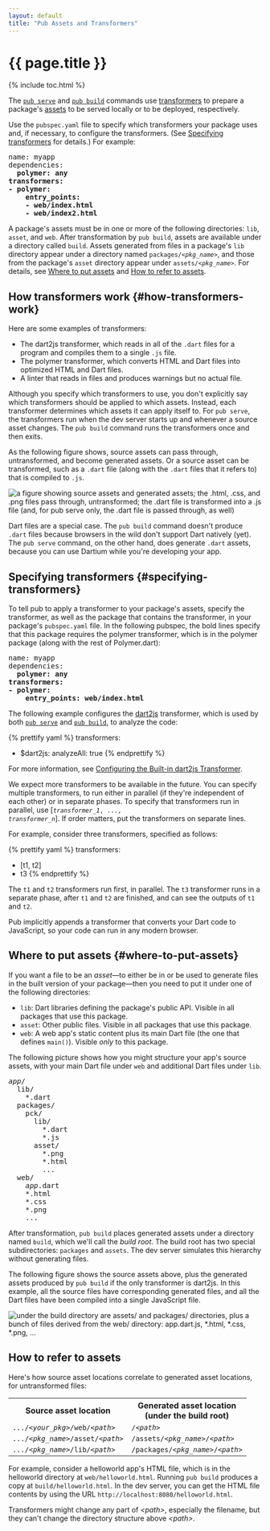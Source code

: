 ```yaml
---
layout: default
title: "Pub Assets and Transformers"
---
```


# {{ page.title }}

{% include toc.html %}

The [`pub serve`](cmd/pub-serve.html) and [`pub build`](cmd/pub-build.html)
commands use [transformers][] to prepare a package's [assets][] to be served
locally or to be deployed, respectively.

Use the `pubspec.yaml` file to specify which transformers your package uses
and, if necessary, to configure the transformers. (See
[Specifying transformers](#specifying-transformers) for details.) For example:

<pre>
name: myapp
dependencies:
  <b>polymer: any</b>
<b>transformers:
- polymer:
    entry_points:
    - web/index.html
    - web/index2.html</b>
</pre>

A package's assets must be in one or more of the following directories:
`lib`, `asset`, and `web`. After transformation by `pub build`, assets are
available under a directory called `build`. Assets generated from
files in a package's `lib` directory appear under a directory named
<code>packages/<em>&lt;pkg_name></em></code>, and those from the package's
`asset` directory appear under <code>assets/<em>&lt;pkg_name></em></code>.
For details, see
[Where to put assets](#where-to-put-assets) and
[How to refer to assets](#how-to-refer-to-assets).

## How transformers work {#how-transformers-work}

Here are some examples of transformers:

* The dart2js transformer, which reads in all of the `.dart` files for a
  program and compiles them to a single `.js` file.
* The polymer transformer, which converts HTML and Dart files into
  optimized HTML and Dart files.
* A linter that reads in files and produces warnings but no actual file.

Although you specify which transformers to use, you don't explicitly say
which transformers should be applied to which assets. Instead, each
transformer determines which assets it can apply itself to. For `pub serve`,
the transformers run when the dev server starts up and whenever a source
asset changes. The `pub build` command runs the transformers once and
then exits.

As the following figure shows, source assets can pass through, untransformed,
and become generated assets. Or a source asset can be transformed, such as a
`.dart` file (along with the `.dart` files that it refers to) that is
compiled to `.js`.

![a figure showing source assets and generated assets; the .html, .css, and .png files pass through, untransformed; the .dart file is transformed into a .js file (and, for pub serve only, the .dart file is passed through, as well)](/tools/images/assets-and-transformers.png)

Dart files are a special case. The `pub build` command doesn't produce `.dart`
files because browsers in the wild don't support Dart natively (yet). The `pub
serve` command, on the other hand, does generate `.dart` assets, because
you can use Dartium while you're developing your app.

## Specifying transformers  {#specifying-transformers}

To tell pub to apply a transformer to your package's assets, specify the
transformer, as well as the package that contains the transformer, in your
package's `pubspec.yaml` file. In the following pubspec, the bold lines
specify that this package requires the polymer transformer, which is in the
polymer package (along with the rest of Polymer.dart):

<pre>
name: myapp
dependencies:
  <b>polymer: any</b>
<b>transformers:
- polymer:
    entry_points: web/index.html</b>
</pre>

The following example configures the [dart2js](/tools/dart2js/)
transformer, which is used by both [`pub serve`](cmd/pub-serve.html)
and [`pub build`](pub-build.html), to analyze the code:

{% prettify yaml %}
transformers:
- $dart2js:
  analyzeAll: true
{% endprettify %}

For more information, see
[Configuring the Built-in dart2js Transformer](dart2js-transformer.html).

We expect more transformers to be available in the future. You can specify
multiple transformers, to run either in parallel (if they're independent of
each other) or in separate phases. To specify that transformers run in
parallel, use [<code><em>transformer_1</em>, ...,
<em>transformer_n</em></code>]. If order matters, put the transformers on
separate lines.

For example, consider three transformers, specified as follows:

{% prettify yaml %}
transformers:
- [t1, t2]
- t3
{% endprettify %}

The `t1` and `t2` transformers run first, in parallel. The `t3` transformer
runs in a separate phase, after `t1` and `t2` are finished, and can see the
outputs of `t1` and `t2`.

Pub implicitly appends a transformer that converts your Dart code to
JavaScript, so your code can run in any modern browser.

## Where to put assets  {#where-to-put-assets}

If you want a file to be an _asset_&mdash;to either be in or be used to
generate files in the built version of your package&mdash;then you need to
put it under one of the following directories:

* `lib`: Dart libraries defining the package's public API. Visible in all
  packages that use this package.
* `asset`: Other public files. Visible in all packages that use this
  package.
* `web`: A web app's static content plus its main Dart file (the one that
  defines `main()`). Visible _only_ to this package.

The following picture shows how you might structure your app's source assets,
with your main Dart file under `web` and additional Dart files under `lib`.

<pre>
<em>app</em>/
  lib/
    *.dart
  packages/
    pck/
      lib/
        *.dart
        *.js
      asset/
        *.png
        *.html
        ...
  web/
    <em>app</em>.dart
    *.html
    *.css
    *.png
    ...
</pre>

After transformation, `pub build` places generated assets under a directory
named `build`, which we'll call the _build root_. The build root has two
special subdirectories: `packages` and `assets`. The dev server simulates this
hierarchy without generating files.

The following figure shows the source assets above, plus the generated assets
produced by `pub build` if the only transformer is dart2js. In this example,
all the source files have corresponding generated files, and all the Dart
files have been compiled into a single JavaScript file.

![under the build directory are assets/ and packages/ directories, plus a bunch of files derived from the web/ directory: app.dart.js, *.html, *.css, *.png, ...](/tools/images/input-and-output-assets.png)


## How to refer to assets

Here's how source asset locations correlate to generated asset locations,
for untransformed files:

<table>
  <tr>
    <th> Source asset location </th>
    <th> Generated asset location<br>(under the build root) </th>
  </tr>
  <tr>
    <td> <code>.../<em>&lt;your_pkg></em>/web/<em>&lt;path></em></code> </td>
    <td> <code>/<em>&lt;path></em></code> </td>
  </tr>
  <tr>
    <td> <code>.../<em>&lt;pkg_name></em>/asset/<em>&lt;path></em></code> </td>
    <td> <code>/assets/<em>&lt;pkg_name></em>/<em>&lt;path></em></code> </td>
  </tr>
  <tr>
    <td> <code>.../<em>&lt;pkg_name></em>/lib/<em>&lt;path></em></code> </td>
    <td> <code>/packages/<em>&lt;pkg_name></em>/<em>&lt;path></em></code> </td>
  </tr>
</table>

For example, consider a helloworld app's HTML file, which is in the
helloworld directory at `web/helloworld.html`. Running `pub build` produces a
copy at `build/helloworld.html`. In the dev server, you can get the HTML file
contents by using the URL `http://localhost:8080/helloworld.html`.

Transformers might change any part of <em>&lt;path></em>, especially the
filename, but they can't change the directory structure above
<em>&lt;path></em>.

[assets]: glossary.html#asset
[transformers]: glossary.html#transformer
